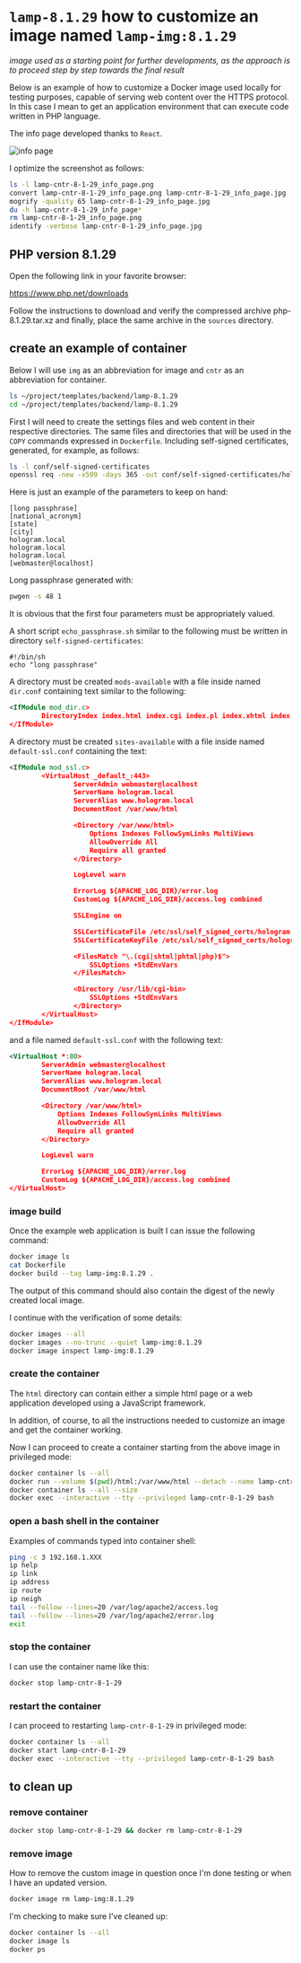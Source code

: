 # `lamp-8.1.29` how to customize an image named `lamp-img:8.1.29`

*image used as a starting point for further developments, as the approach is to proceed step by step towards the final result*

Below is an example of how to customize a Docker image used locally for testing purposes, capable of serving web content over the HTTPS protocol.
In this case I mean to get an application environment that can execute code written in PHP language.

The info page developed thanks to `React`.

![info page](screenshots/lamp-cntr-8-1-29_info_page.jpg)

I optimize the screenshot as follows:

```bash
ls -l lamp-cntr-8-1-29_info_page.png
convert lamp-cntr-8-1-29_info_page.png lamp-cntr-8-1-29_info_page.jpg
mogrify -quality 65 lamp-cntr-8-1-29_info_page.jpg
du -h lamp-cntr-8-1-29_info_page*
rm lamp-cntr-8-1-29_info_page.png
identify -verbose lamp-cntr-8-1-29_info_page.jpg
```

## PHP version 8.1.29

Open the following link in your favorite browser:

<https://www.php.net/downloads>

Follow the instructions to download and verify the compressed archive php-8.1.29.tar.xz and finally, place the same archive in the `sources` directory.

## create an example of container

Below I will use `img` as an abbreviation for image and `cntr` as an abbreviation for container.

```bash
ls ~/project/templates/backend/lamp-8.1.29
cd ~/project/templates/backend/lamp-8.1.29
```

First I will need to create the settings files and web content in their respective directories.
The same files and directories that will be used in the `COPY` commands expressed in `Dockerfile`.
Including self-signed certificates, generated, for example, as follows:

```bash
ls -l conf/self-signed-certificates
openssl req -new -x509 -days 365 -out conf/self-signed-certificates/hologram.pem -keyout conf/self-signed-certificates/hologram.key
```

Here is just an example of the parameters to keep on hand:

```text
[long passphrase]
[national_acronym]
[state]
[city]
hologram.local
hologram.local
hologram.local
[webmaster@localhost]
```

Long passphrase generated with:

```bash
pwgen -s 48 1
```

It is obvious that the first four parameters must be appropriately valued.

A short script `echo_passphrase.sh` similar to the following must be written in directory `self-signed-certificates`:

```text
#!/bin/sh
echo "long passphrase"
```

A directory must be created `mods-available` with a file inside named `dir.conf` containing text similar to the following:

```xml
<IfModule mod_dir.c>
        DirectoryIndex index.html index.cgi index.pl index.xhtml index.htm index.php
</IfModule>
```

A directory must be created `sites-available` with a file inside named `default-ssl.conf` containing the text:

```xml
<IfModule mod_ssl.c>
        <VirtualHost _default_:443>
                ServerAdmin webmaster@localhost
                ServerName hologram.local
                ServerAlias www.hologram.local
                DocumentRoot /var/www/html

                <Directory /var/www/html>
                    Options Indexes FollowSymLinks MultiViews
                    AllowOverride All
                    Require all granted
                </Directory>

                LogLevel warn

                ErrorLog ${APACHE_LOG_DIR}/error.log
                CustomLog ${APACHE_LOG_DIR}/access.log combined

                SSLEngine on

                SSLCertificateFile /etc/ssl/self_signed_certs/hologram.pem
                SSLCertificateKeyFile /etc/ssl/self_signed_certs/hologram.key

                <FilesMatch "\.(cgi|shtml|phtml|php)$">
                    SSLOptions +StdEnvVars
                </FilesMatch>

                <Directory /usr/lib/cgi-bin>
                    SSLOptions +StdEnvVars
                </Directory>
        </VirtualHost>
</IfModule>
```

and a file named `default-ssl.conf` with the following text:

```xml
<VirtualHost *:80>
        ServerAdmin webmaster@localhost
        ServerName hologram.local
        ServerAlias www.hologram.local
        DocumentRoot /var/www/html

        <Directory /var/www/html>
            Options Indexes FollowSymLinks MultiViews
            AllowOverride All
            Require all granted
        </Directory>

        LogLevel warn

        ErrorLog ${APACHE_LOG_DIR}/error.log
        CustomLog ${APACHE_LOG_DIR}/access.log combined
</VirtualHost>
```

### image build

Once the example web application is built I can issue the following command:

```bash
docker image ls
cat Dockerfile
docker build --tag lamp-img:8.1.29 .
```

The output of this command should also contain the digest of the newly created local image.

I continue with the verification of some details:

```bash
docker images --all
docker images --no-trunc --quiet lamp-img:8.1.29
docker image inspect lamp-img:8.1.29
```

### create the container

The `html` directory can contain either a simple html page or a web application developed using a JavaScript framework.

In addition, of course, to all the instructions needed to customize an image and get the container working.

Now I can proceed to create a container starting from the above image in privileged mode:

```bash
docker container ls --all
docker run --volume $(pwd)/html:/var/www/html --detach --name lamp-cntr-8-1-29 --publish 8443:443 --pull=never lamp-img:8.1.29
docker container ls --all --size
docker exec --interactive --tty --privileged lamp-cntr-8-1-29 bash
```

### open a bash shell in the container

Examples of commands typed into container shell:

```bash
ping -c 3 192.168.1.XXX
ip help
ip link
ip address
ip route
ip neigh
tail --follow --lines=20 /var/log/apache2/access.log
tail --follow --lines=20 /var/log/apache2/error.log
exit
```

### stop the container

I can use the container name like this:

```bash
docker stop lamp-cntr-8-1-29
```

### restart the container

I can proceed to restarting `lamp-cntr-8-1-29` in privileged mode:

```bash
docker container ls --all
docker start lamp-cntr-8-1-29
docker exec --interactive --tty --privileged lamp-cntr-8-1-29 bash
```

## to clean up

### remove container

```bash
docker stop lamp-cntr-8-1-29 && docker rm lamp-cntr-8-1-29
```

### remove image

How to remove the custom image in question once I'm done testing or when I have an updated version.

```bash
docker image rm lamp-img:8.1.29
```

I'm checking to make sure I've cleaned up:

```bash
docker container ls --all
docker image ls
docker ps
```
